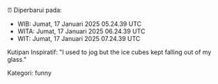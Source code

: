 ⏰ Diperbarui pada:
- WIB: Jumat, 17 Januari 2025 05.24.39 UTC
- WITA: Jumat, 17 Januari 2025 06.24.39 UTC
- WIT: Jumat, 17 Januari 2025 07.24.39 UTC

Kutipan Inspiratif:
"I used to jog but the ice cubes kept falling out of my glass."


Kategori: funny

